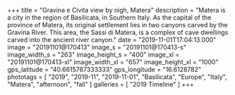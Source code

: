+++
title = "Gravina e Civita view by nigh, Matera"
description = "Matera is a city in the region of Basilicata, in Southern Italy. As the capital of the province of Matera, its original settlement lies in two canyons carved by the Gravina River. This area, the Sassi di Matera, is a complex of cave dwellings carved into the ancient river canyon."
date = "2019-11-01T17:04:13.000"
image = "20191101@170413"
image_s = "20191101@170413-s"
image_width_s = "263"
image_height_s = "400"
image_xl = "20191101@170413-xl"
image_width_xl = "657"
image_height_xl = "1000"
gps_latitude = "40.6615787333333"
gps_longitude = "16.6128782"
phototags = [ "2019", "2019-11", "2019-11-01", "Basilicata", "Europe", "Italy", "Matera", "afternoon", "fall" ]
galleries = [ "2019 Timeline" ]
+++
